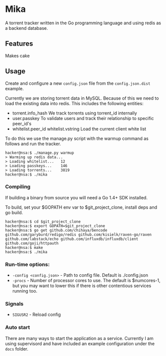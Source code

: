 # Mika

A torrent tracker written in the Go programming language and using redis
as a backend database.


## Features

Makes cake

## Usage

Create and configure a new `config.json` file from the `config.json.dist` example. 

Currently we are storing torrent data in MySQL. Because of this we need
to load the existing data into redis. This includes the following entities:

- torrent.info_hash We track torrents using torrent_id internally
- user.passkey To validate users and track their relationship to specific peer_id's
- whitelist.peer_id whitelist.vstring Load the current client white list

To do this we use the manage.py script with the warmup command as follows and run 
the tracker.

    hacker@nsa:$ ./manage.py warmup
    > Warming up redis data...
    > Loading whitelist...   12
    > Loading passkeys...    146
    > Loading torrents...    3819
    hacker@nsa:$ ./mika
    
### Compiling

If building a binary from source you will need a Go 1.4+ SDK installed.

To build, set your $GOPATH env var to $git_project_clone, install deps and go build.
    
    hacker@nsa:$ cd $git_project_clone
    hacker@nsa:$ export GOPATH=$git_project_clone
    hacker@nsa:$ go get github.com/chihaya/bencode github.com/garyburd/redigo/redis github.com/kisielk/raven-go/raven github.com/labstack/echo github.com/influxdb/influxdb/client github.com/goji/httpauth 
    hacker@nsa:$ make
    hacker@nsa:$ ./mika

### Run-time options:

* `-config <config.json>` - Path to config file. Default is ./config.json
* `-procs` - Number of processor cores to use. The default is $numcores-1, but you may want
to lower this if there is other contentious services running too.


### Signals

* `SIGUSR2` - Reload config


### Auto start

There are many ways to start the application as a service. Currently I am using
supervisord and have included an example configuration under the `docs` folder.